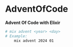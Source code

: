 # AdventOfCode

**Advent Of Code with Elixir**


```bash
# mix advent <year> <day>
# Example:
    mix advent 2024 01
```
